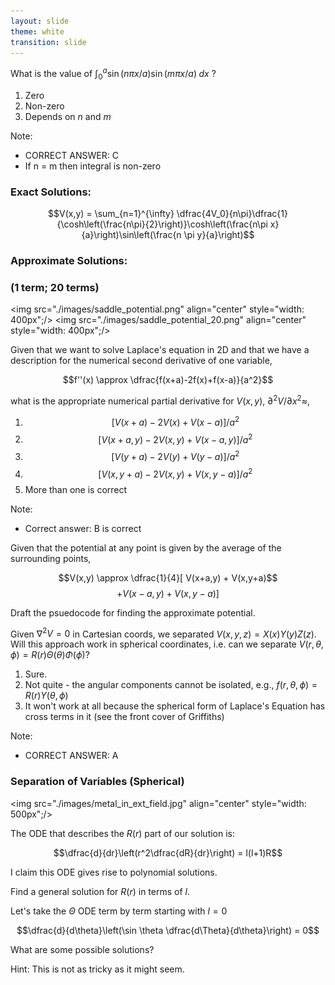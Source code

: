 ```yaml
---
layout: slide
theme: white
transition: slide
---
```



<section data-markdown>

What is the value of $\int_0^{a} \sin(n\pi x/a)\sin(m\pi x/a)\;dx$ ?

1. Zero
2. Non-zero
5. Depends on $n$ and $m$

Note:
* CORRECT ANSWER: C
* If n = m then integral is non-zero

</section>

<section data-markdown>


### Exact Solutions:

$$V(x,y) = \sum_{n=1}^{\infty} \dfrac{4V_0}{n\pi}\dfrac{1}{\cosh\left(\frac{n\pi}{2}\right)}\cosh\left(\frac{n\pi x}{a}\right)\sin\left(\frac{n \pi y}{a}\right)$$

### Approximate Solutions:
### (1 term; 20 terms)

<img src="./images/saddle_potential.png" align="center" style="width: 400px";/>
<img src="./images/saddle_potential_20.png" align="center" style="width: 400px";/>

</section>



<section data-markdown>

Given that we want to solve Laplace's equation in 2D and that we have a description for the numerical second derivative of one variable,

$$f''(x) \approx \dfrac{f(x+a)-2f(x)+f(x-a)}{a^2}$$

what is the appropriate numerical partial derivative for $V(x,y)$, $\partial^2 V/\partial x^2 \approx$,

1. $$\left[V(x+a) - 2V(x) + V(x-a)\right]/a^2$$
2. $$\left[V(x+a,y) - 2V(x,y) + V(x-a,y)\right]/a^2$$
3. $$\left[V(y+a) - 2V(y) + V(y-a)\right]/a^2$$
4. $$\left[V(x,y+a) - 2V(x,y) + V(x,y-a)\right]/a^2$$
5. More than one is correct

Note:
* Correct answer: B is correct

</section>

<section data-markdown>

Given that the potential at any point is given by the average of the surrounding points,

$$V(x,y) \approx \dfrac{1}{4}[ V(x+a,y) + V(x,y+a)$$
$$ +V(x-a,y) + V(x,y-a)]$$

Draft the psuedocode for finding the approximate potential.

</section>

<section data-markdown>

Given $\nabla^2 V = 0$ in Cartesian coords, we separated $V(x,y,z) = X(x)Y(y)Z(z)$. Will this approach work in spherical coordinates, i.e. can we separate $V(r,\theta,\phi) = R(r)\Theta(\theta)\Phi(\phi)$?


1. Sure.
2. Not quite - the angular components cannot be isolated, e.g., $f(r,\theta,\phi) = R(r)Y(\theta,\phi)$
3. It won't work at all because the spherical form of Laplace's Equation has cross terms in it (see the front cover of Griffiths)

Note:
* CORRECT ANSWER: A

</section>

<section data-markdown>

### Separation of Variables (Spherical)

<img src="./images/metal_in_ext_field.jpg" align="center" style="width: 500px";/>

</section>

<section data-markdown>

The ODE that describes the $R(r)$ part of our solution is:

$$\dfrac{d}{dr}\left(r^2\dfrac{dR}{dr}\right) = l(l+1)R$$

I claim this ODE gives rise to polynomial solutions.

Find a general solution for $R(r)$ in terms of $l$.

</section>


<section data-markdown>

Let's take the $\Theta$ ODE term by term starting with $l=0$

$$\dfrac{d}{d\theta}\left(\sin \theta \dfrac{d\Theta}{d\theta}\right) = 0$$

What are some possible solutions?

Hint: This is not as tricky as it might seem.

</section>
